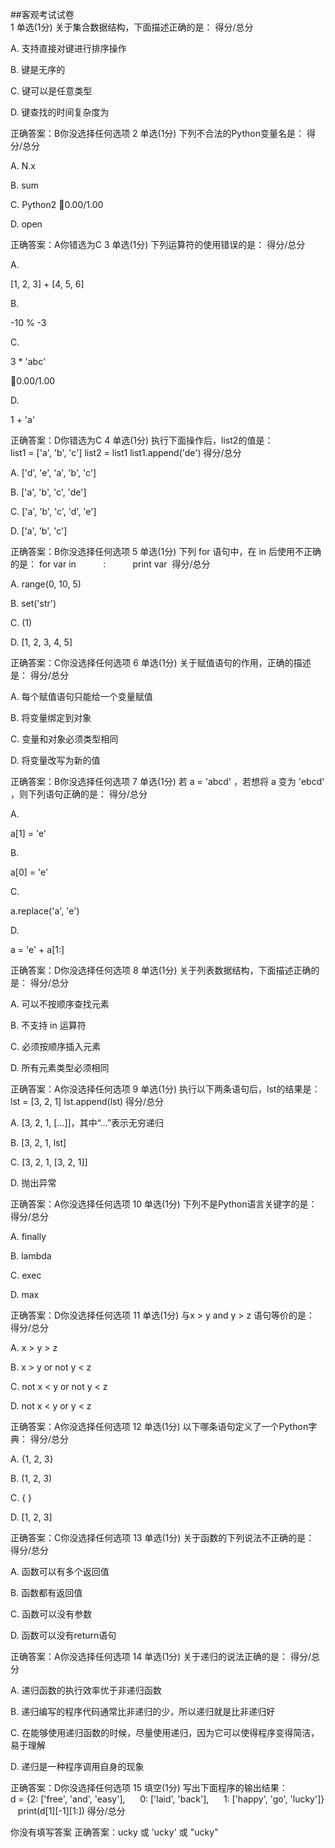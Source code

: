 ##客观考试试卷  
1
单选(1分)
关于集合数据结构，下面描述正确的是：
得分/总分

A.
支持直接对键进行排序操作


B.
键是无序的


C.
键可以是任意类型


D.
键查找的时间复杂度为

正确答案：B你没选择任何选项
2
单选(1分)
下列不合法的Python变量名是：
得分/总分

A.
N.x


B.
sum


C.
Python2
0.00/1.00

D.
open

正确答案：A你错选为C
3
单选(1分)
下列运算符的使用错误的是：
得分/总分

A.

[1, 2, 3] + [4, 5, 6]



B.

-10 % -3



C.

3 * 'abc'

0.00/1.00

D.

1 + 'a'


正确答案：D你错选为C
4
单选(1分)
执行下面操作后，list2的值是：
list1 = ['a', 'b', 'c']
list2 = list1
list1.append('de')
得分/总分

A.
['d', 'e', 'a', 'b', 'c']


B.
['a', 'b', 'c', 'de']


C.
['a', 'b', 'c', 'd', 'e']



D.
['a', 'b', 'c'] 

正确答案：B你没选择任何选项
5
单选(1分)
下列 for 语句中，在 in 后使用不正确的是：
for var in           :
          print var 
得分/总分

A.
range(0, 10, 5)


B.
set('str')


C.
(1)


D.
[1, 2, 3, 4, 5]

正确答案：C你没选择任何选项
6
单选(1分)
关于赋值语句的作用，正确的描述是：
得分/总分

A.
每个赋值语句只能给一个变量赋值


B.
将变量绑定到对象


C.
变量和对象必须类型相同


D.
将变量改写为新的值

正确答案：B你没选择任何选项
7
单选(1分)
若 a = 'abcd' ，若想将 a 变为 'ebcd' ，则下列语句正确的是：
得分/总分

A.

a[1] = 'e'



B.

a[0] = 'e'



C.

a.replace('a', 'e')



D.

a = 'e' + a[1:]


正确答案：D你没选择任何选项
8
单选(1分)
关于列表数据结构，下面描述正确的是：
得分/总分

A.
可以不按顺序查找元素


B.
不支持 in 运算符


C.
必须按顺序插入元素


D.
所有元素类型必须相同

正确答案：A你没选择任何选项
9
单选(1分)
执行以下两条语句后，lst的结果是：
lst = [3, 2, 1]
lst.append(lst)
得分/总分

A.
[3, 2, 1, […]]，其中“…”表示无穷递归


B.
[3, 2, 1, lst]


C.
[3, 2, 1, [3, 2, 1]]


D.
抛出异常

正确答案：A你没选择任何选项
10
单选(1分)
下列不是Python语言关键字的是：
得分/总分

A.
finally


B.
lambda


C.
exec


D.
max

正确答案：D你没选择任何选项
11
单选(1分)
与x > y and y > z 语句等价的是：
得分/总分

A.
x > y > z


B.
x > y or not y < z


C.
not x < y or not y < z 



D.
not x < y or y < z

正确答案：A你没选择任何选项
12
单选(1分)
以下哪条语句定义了一个Python字典：
得分/总分

A.
{1, 2, 3}


B.
(1, 2, 3)


C.
{ }


D.
[1, 2, 3]

正确答案：C你没选择任何选项
13
单选(1分)
关于函数的下列说法不正确的是：
得分/总分

A.
函数可以有多个返回值


B.
函数都有返回值


C.
函数可以没有参数


D.
函数可以没有return语句

正确答案：A你没选择任何选项
14
单选(1分)
关于递归的说法正确的是：
得分/总分

A.
递归函数的执行效率优于非递归函数


B.
递归编写的程序代码通常比非递归的少，所以递归就是比非递归好


C.
在能够使用递归函数的时候，尽量使用递归，因为它可以使得程序变得简洁，易于理解


D.
递归是一种程序调用自身的现象

正确答案：D你没选择任何选项
15
填空(1分)
写出下面程序的输出结果：
d = {2: ['free', 'and', 'easy'],
     0: ['laid', 'back'],
     1: ['happy', 'go', 'lucky']}
  
print(d[1][-1][1:])
得分/总分
 
你没有填写答案
正确答案：ucky 或 'ucky' 或 "ucky"